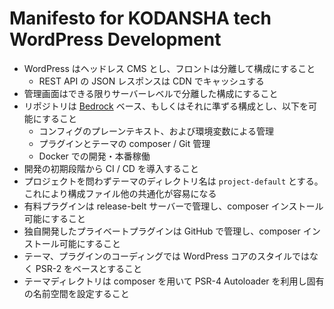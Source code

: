 # Manifesto for KODANSHA tech WordPress Development

- WordPress はヘッドレス CMS とし、フロントは分離して構成にすること
  - REST API の JSON レスポンスは CDN でキャッシュする
- 管理画面はできる限りサーバーレベルで分離した構成にすること
- リポジトリは [Bedrock](https://roots.io/bedrock/) ベース、もしくはそれに準ずる構成とし、以下を可能にすること
  - コンフィグのプレーンテキスト、および環境変数による管理
  - プラグインとテーマの composer / Git 管理
  - Docker での開発・本番稼働
- 開発の初期段階から CI / CD を導入すること
- プロジェクトを問わずテーマのディレクトリ名は `project-default` とする。これにより構成ファイル他の共通化が容易になる
- 有料プラグインは release-belt サーバーで管理し、composer インストール可能にすること
- 独自開発したプライベートプラグインは GitHub で管理し、composer インストール可能にすること
- テーマ、プラグインのコーディングでは WordPress コアのスタイルではなく PSR-2 をベースとすること
- テーマディレクトリは composer を用いて PSR-4 Autoloader を利用し固有の名前空間を設定すること
